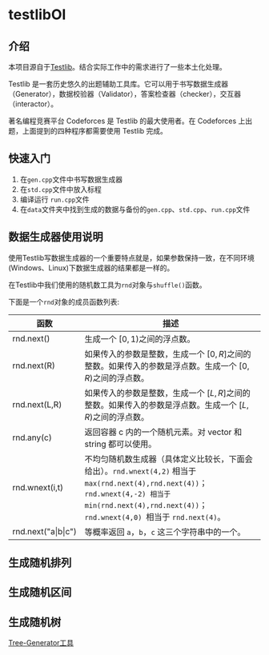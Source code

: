 # testlibOI

## 介绍

本项目源自于[Testlib](https://github.com/MikeMirzayanov/testlib)。结合实际工作中的需求进行了一些本土化处理。

Testlib 是一套历史悠久的出题辅助工具库。它可以用于书写数据生成器（Generator），数据校验器（Validator），答案检查器（checker），交互器（interactor）。

著名编程竞赛平台 Codeforces 是 Testlib 的最大使用者。在 Codeforces 上出题，上面提到的四种程序都需要使用 Testlib 完成。

## 快速入门

1. 在`gen.cpp`文件中书写数据生成器
2. 在`std.cpp`文件中放入标程
3. 编译运行 `run.cpp`文件
4. 在`data`文件夹中找到生成的数据与备份的`gen.cpp`、`std.cpp`、`run.cpp`文件

## 数据生成器使用说明

使用Testlib写数据生成器的一个重要特点就是，如果参数保持一致，在不同环境(Windows、Linux)下数据生成器的结果都是一样的。

在Testlib中我们使用的随机数工具为`rnd`对象与`shuffle()`函数。

下面是一个`rnd`对象的成员函数列表:

| 函数                | 描述                                                         |
| ------------------- | ------------------------------------------------------------ |
| rnd.next()          | 生成一个 $[0,1)$之间的浮点数。                               |
| rnd.next(R)         | 如果传入的参数是整数，生成一个 $[0,R]$之间的整数。如果传入的参数是浮点数。生成一个 $[0,R)$之间的浮点数。 |
| rnd.next(L,R)       | 如果传入的参数是整数，生成一个 $[L,R]$之间的整数。如果传入的参数是浮点数。生成一个 $[L,R)$之间的浮点数。 |
| rnd.any(c)          | 返回容器 c 内的一个随机元素。对 vector 和 string 都可以使用。 |
| rnd.wnext(i,t)      | 不均匀随机数生成器（具体定义比较长，下面会给出）。`rnd.wnext(4,2)` 相当于 `max(rnd.next(4),rnd.next(4))`；`rnd.wnext(4,-2) 相当于 min(rnd.next(4),rnd.next(4))`；`rnd.wnext(4,0) `相当于 `rnd.next(4)`。 |
| rnd.next("a\|b\|c") | 等概率返回 `a`，`b`，`c` 这三个字符串中的一个。              |

## 生成随机排列



## 生成随机区间

## 生成随机树

[Tree-Generator工具](https://github.com/ouuan/Tree-Generator)
